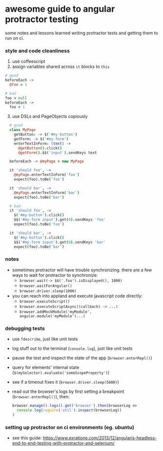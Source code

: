 # awesome guide to angular protractor testing

some notes and lessons learned writing protractor tests and getting them to run on ci.

### style and code cleanliness

1. use coffeescript
2. assign variables shared across `it` blocks to `this`

  ```coffee
  # good
  beforeEach ->
    @foo = 1

  # bad
  foo = null
  beforeEach ->
    foo = 1
  ```
3. use DSLs and PageObjects copiously

  ```coffee
    # good
    class MyPage
      getButton: -> $('#my-button')
      getForm: -> $('#my-form')
      enterTextInForm: (text) ->
        @getButton().click()
        @getForm().$$('input').sendKeys text

    beforeEach -> @myPage = new MyPage

    it 'should foo', ->
      @myPage.enterTextInForm('foo')
      expect(foo).toBe('foo')

    it 'should bar', ->
      @myPage.enterTextInForm('bar')
      expect(foo).toBe('bar')

    # bad
    it 'should foo', ->
      $('#my-button').click()
      $$('#my-form input').get(0).sendKeys 'foo'
      expect(foo).toBe('foo')

    it 'should bar', ->
      $('#my-button').click()
      $$('#my-form input').get(0).sendKeys 'bar'
      expect(foo).toBe('bar')
  ```

### notes

- sometimes protractor will have trouble synchronizing. there are a few ways to wait for protractor to synchronize:
  - `browser.wait(-> $$('.foo').isDisplayed(), 1000)`
  - `browser.waitForAngular()`
  - `browser.driver.sleep(1000)`
- you can reach into appland and execute javascript code directly:
  - `browser.executeScript()`
  - `browser.executeScriptAsync((callback) -> ...)`
  - `browser.addMockModule('myModule', angular.module('myModule')...)`

### debugging tests

- use `fdescribe`, just like unit tests
- log stuff out to the terminal (`console.log`), just like unit tests
- pause the test and inspect the state of the app (`browser.enterRepl()`)
- query for elements' internal state (`$(mySelector).evaluate('someScopeProperty')`)
- see if a timeout fixes it (`browser.driver.sleep(5000)`)
- read out the browser's logs by first setting a breakpoint (`browser.enterRepl()`), then:

   ```js
   browser.manage().logs().get('browser').then(browserLog =>
     console.log(require('util').inspect(browserLog))
   )
   ```

### setting up protractor on ci environments (eg. ubuntu)

- see this guide: https://www.exratione.com/2013/12/angularjs-headless-end-to-end-testing-with-protractor-and-selenium/